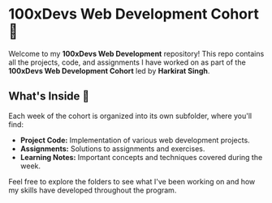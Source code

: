 # 100xDevs Web Development Cohort 🚀

Welcome to my **100xDevs Web Development** repository! This repo contains all the projects, code, and assignments I have worked on as part of the **100xDevs Web Development Cohort** led by **Harkirat Singh**.

## What's Inside 📂

Each week of the cohort is organized into its own subfolder, where you'll find:
- **Project Code:** Implementation of various web development projects.
- **Assignments:** Solutions to assignments and exercises.
- **Learning Notes:** Important concepts and techniques covered during the week.

Feel free to explore the folders to see what I've been working on and how my skills have developed throughout the program.
